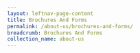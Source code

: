 ```yaml
---
layout: leftnav-page-content
title: Brochures And Forms
permalink: /about-us/brochures-and-forms/
breadcrumb: Brochures And Forms
collection_name: about-us
---
```

